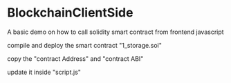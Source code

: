 # BlockchainClientSide
A basic demo on how to call solidity smart contract from frontend javascript


compile and deploy the smart contract "1_storage.sol"


copy the "contract Address" and "contract ABI"

update it inside "script.js"

